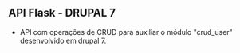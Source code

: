 ## API Flask - DRUPAL 7
* API com operações de CRUD para auxiliar o módulo "crud_user" desenvolvido em drupal 7.
